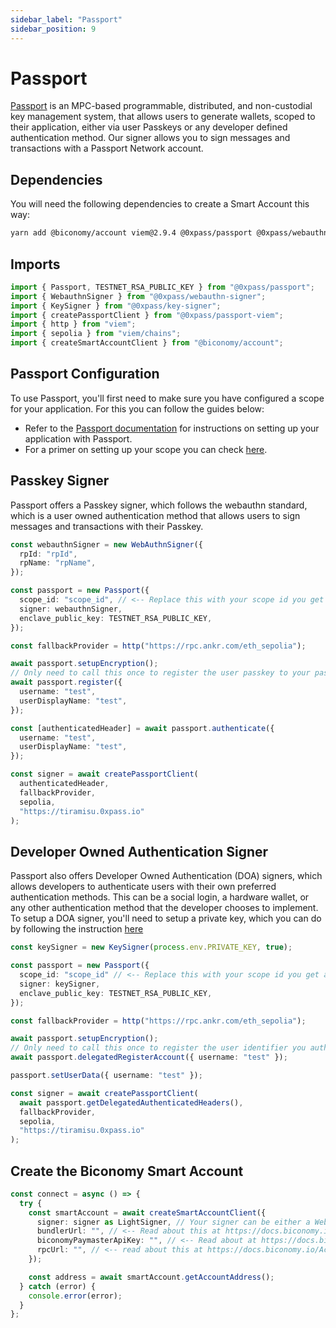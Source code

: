 ```yaml
---
sidebar_label: "Passport"
sidebar_position: 9
---
```


# Passport

[Passport](https://docs.0xpass.io) is an MPC-based programmable, distributed, and non-custodial key management system, that allows users to generate wallets, scoped to their application, either via user Passkeys or any developer defined authentication method. Our signer allows you to sign messages and transactions with a Passport Network account.

## Dependencies

You will need the following dependencies to create a Smart Account this way:

```bash
yarn add @biconomy/account viem@2.9.4 @0xpass/passport @0xpass/webauthn-signer @0xpass/passport-viem @0xpass/key-signer
```

## Imports

```typescript
import { Passport, TESTNET_RSA_PUBLIC_KEY } from "@0xpass/passport";
import { WebauthnSigner } from "@0xpass/webauthn-signer";
import { KeySigner } from "@0xpass/key-signer";
import { createPassportClient } from "@0xpass/passport-viem";
import { http } from "viem";
import { sepolia } from "viem/chains";
import { createSmartAccountClient } from "@biconomy/account";
```

## Passport Configuration

To use Passport, you'll first need to make sure you have configured a scope for your application. For this you can follow the guides below:

- Refer to the [Passport documentation](https://docs.0xpass.io/) for instructions on setting up your application with Passport.
- For a primer on setting up your scope you can check [here](https://docs.0xpass.io/authentication/configuring-your-scope).

## Passkey Signer

Passport offers a Passkey signer, which follows the webauthn standard, which is a user owned authentication method that allows users to sign messages and transactions with their Passkey.

```typescript
const webauthnSigner = new WebAuthnSigner({
  rpId: "rpId",
  rpName: "rpName",
});

const passport = new Passport({
  scope_id: "scope_id", // <-- Replace this with your scope id you get after configuring your scope by following the Passport documentation
  signer: webauthnSigner,
  enclave_public_key: TESTNET_RSA_PUBLIC_KEY,
});

const fallbackProvider = http("https://rpc.ankr.com/eth_sepolia");

await passport.setupEncryption();
// Only need to call this once to register the user passkey to your passport application scope
await passport.register({
  username: "test",
  userDisplayName: "test",
});

const [authenticatedHeader] = await passport.authenticate({
  username: "test",
  userDisplayName: "test",
});

const signer = await createPassportClient(
  authenticatedHeader,
  fallbackProvider,
  sepolia,
  "https://tiramisu.0xpass.io"
);
```

## Developer Owned Authentication Signer

Passport also offers Developer Owned Authentication (DOA) signers, which allows developers to authenticate users with their own preferred authentication methods. This can be a social login, a hardware wallet, or any other authentication method that the developer chooses to implement. To setup a DOA signer, you'll need to setup a private key, which you can do by following the instruction [here](https://docs.0xpass.io/appendix/generating-doa-keys)

```typescript
const keySigner = new KeySigner(process.env.PRIVATE_KEY, true);

const passport = new Passport({
  scope_id: "scope_id" // <-- Replace this with your scope id you get after configuring your scope by following the Passport documentation,
  signer: keySigner,
  enclave_public_key: TESTNET_RSA_PUBLIC_KEY,
});

const fallbackProvider = http("https://rpc.ankr.com/eth_sepolia");

await passport.setupEncryption();
// Only need to call this once to register the user identifier you authenticate with to your passport application scope
await passport.delegatedRegisterAccount({ username: "test" });

passport.setUserData({ username: "test" });

const signer = await createPassportClient(
  await passport.getDelegatedAuthenticatedHeaders(),
  fallbackProvider,
  sepolia,
  "https://tiramisu.0xpass.io"
);
```

## Create the Biconomy Smart Account

```typescript
const connect = async () => {
  try {
    const smartAccount = await createSmartAccountClient({
      signer: signer as LightSigner, // Your signer can be either a WebAuthnSigner or a KeySigner
      bundlerUrl: "", // <-- Read about this at https://docs.biconomy.io/dashboard#bundler-url
      biconomyPaymasterApiKey: "", // <-- Read about at https://docs.biconomy.io/dashboard/paymaster
      rpcUrl: "", // <-- read about this at https://docs.biconomy.io/Account/methods#createsmartaccountclient
    });

    const address = await smartAccount.getAccountAddress();
  } catch (error) {
    console.error(error);
  }
};
```
